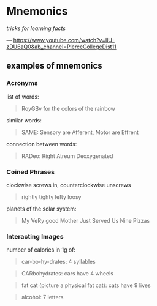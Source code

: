 # Mnemonics

_tricks for learning facts_

&mdash; <https://www.youtube.com/watch?v=IlU-zDU6aQ0&ab_channel=PierceCollegeDist11>

## examples of mnemonics

### Acronyms

list of words:

> RoyGBv for the colors of the rainbow

similar words:

> SAME: Sensory are Afferent, Motor are Effrent

connection between words:

> RADeo: Right Atreum Deoxygenated

### Coined Phrases

clockwise screws in, counterclockwise unscrews

> rightly tighty lefty loosy

planets of the solar system:

> My VeRy good Mother Just Served Us Nine Pizzas

### Interacting Images

number of calories in 1g of:

> car-bo-hy-drates: 4 syllables

> CARbohydrates: cars have 4 wheels

> fat cat (picture a physical fat cat): cats have 9 lives

> alcohol: 7 letters
